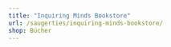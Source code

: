 ```yaml
---
title: "Inquiring Minds Bookstore"
url: /saugerties/inquiring-minds-bookstore/
shop: Bücher
---
```

